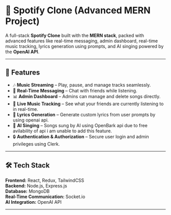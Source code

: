 # 🎵 Spotify Clone (Advanced MERN Project)  

A full-stack **Spotify Clone** built with the **MERN stack**, packed with advanced features like real-time messaging, admin dashboard, real-time music tracking, lyrics generation using prompts, and AI singing powered by the **OpenAI API**.  

---

## 🚀 Features  

- 🎶 **Music Streaming** – Play, pause, and manage tracks seamlessly.  
- 💬 **Real-Time Messaging** – Chat with friends while listening.  
- 📊 **Admin Dashboard** – Admins can manage and delete songs directly.  
- 👀 **Live Music Tracking** – See what your friends are currently listening to in real-time.  
- 📝 **Lyrics Generation** – Generate custom lyrics from user prompts by using openai api.  
- 🎤 **AI Singing** – Songs sung by AI using OpenBark api due to free avilability of api i am unable to add this feature.  
- 🔒 **Authentication & Authorization** – Secure user login and admin privileges using Clerk.  

---

## 🛠️ Tech Stack  

**Frontend:** React, Redux, TailwindCSS  
**Backend:** Node.js, Express.js  
**Database:** MongoDB  
**Real-Time Communication:** Socket.io  
**AI Integration:** OpenAI API  

---





